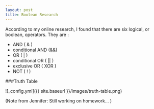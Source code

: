 ```yaml
---
layout: post
title: Boolean Research
---
```


According to my online research, 
I found that there are six logical, 
or boolean, operators. 
They are :
* AND ( & )
* conditional AND (&&)
* OR ( | )
* conditional OR ( || )
* exclusive OR ( XOR )
* NOT ( ! )

 ###Truth Table

![_config.yml]({{ site.baseurl }}/images/truth-table.png)

(Note from Jennifer: Still working on homework... )
